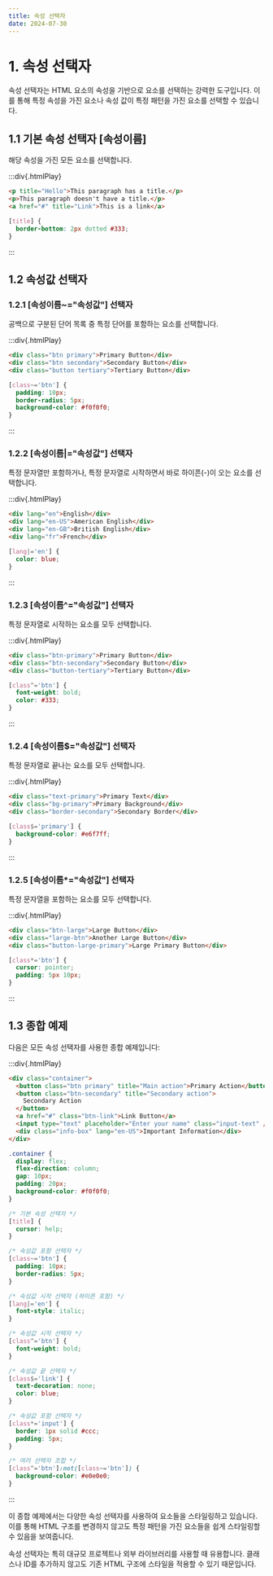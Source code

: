 ```yaml
---
title: 속성 선택자
date: 2024-07-30
---
```


# 1. 속성 선택자

속성 선택자는 HTML 요소의 속성을 기반으로 요소를 선택하는 강력한 도구입니다. 이를 통해 특정 속성을 가진 요소나 속성 값이 특정 패턴을 가진 요소를 선택할 수 있습니다.

## 1.1 기본 속성 선택자 [속성이름]

해당 속성을 가진 모든 요소를 선택합니다.

:::div{.htmlPlay}

```html
<p title="Hello">This paragraph has a title.</p>
<p>This paragraph doesn't have a title.</p>
<a href="#" title="Link">This is a link</a>
```

```css
[title] {
  border-bottom: 2px dotted #333;
}
```

:::

## 1.2 속성값 선택자

### 1.2.1 [속성이름~="속성값"] 선택자

공백으로 구분된 단어 목록 중 특정 단어를 포함하는 요소를 선택합니다.

:::div{.htmlPlay}

```html
<div class="btn primary">Primary Button</div>
<div class="btn secondary">Secondary Button</div>
<div class="button tertiary">Tertiary Button</div>
```

```css
[class~='btn'] {
  padding: 10px;
  border-radius: 5px;
  background-color: #f0f0f0;
}
```

:::

### 1.2.2 [속성이름|="속성값"] 선택자

특정 문자열만 포함하거나, 특정 문자열로 시작하면서 바로 하이픈(-)이 오는 요소를 선택합니다.

:::div{.htmlPlay}

```html
<div lang="en">English</div>
<div lang="en-US">American English</div>
<div lang="en-GB">British English</div>
<div lang="fr">French</div>
```

```css
[lang|='en'] {
  color: blue;
}
```

:::

### 1.2.3 [속성이름^="속성값"] 선택자

특정 문자열로 시작하는 요소를 모두 선택합니다.

:::div{.htmlPlay}

```html
<div class="btn-primary">Primary Button</div>
<div class="btn-secondary">Secondary Button</div>
<div class="button-tertiary">Tertiary Button</div>
```

```css
[class^='btn'] {
  font-weight: bold;
  color: #333;
}
```

:::

### 1.2.4 [속성이름$="속성값"] 선택자

특정 문자열로 끝나는 요소를 모두 선택합니다.

:::div{.htmlPlay}

```html
<div class="text-primary">Primary Text</div>
<div class="bg-primary">Primary Background</div>
<div class="border-secondary">Secondary Border</div>
```

```css
[class$='primary'] {
  background-color: #e6f7ff;
}
```

:::

### 1.2.5 [속성이름*="속성값"] 선택자

특정 문자열을 포함하는 요소를 모두 선택합니다.

:::div{.htmlPlay}

```html
<div class="btn-large">Large Button</div>
<div class="large-btn">Another Large Button</div>
<div class="button-large-primary">Large Primary Button</div>
```

```css
[class*='btn'] {
  cursor: pointer;
  padding: 5px 10px;
}
```

:::

## 1.3 종합 예제

다음은 모든 속성 선택자를 사용한 종합 예제입니다:

:::div{.htmlPlay}

```html
<div class="container">
  <button class="btn primary" title="Main action">Primary Action</button>
  <button class="btn-secondary" title="Secondary action">
    Secondary Action
  </button>
  <a href="#" class="btn-link">Link Button</a>
  <input type="text" placeholder="Enter your name" class="input-text" />
  <div class="info-box" lang="en-US">Important Information</div>
</div>
```

```css
.container {
  display: flex;
  flex-direction: column;
  gap: 10px;
  padding: 20px;
  background-color: #f0f0f0;
}

/* 기본 속성 선택자 */
[title] {
  cursor: help;
}

/* 속성값 포함 선택자 */
[class~='btn'] {
  padding: 10px;
  border-radius: 5px;
}

/* 속성값 시작 선택자 (하이픈 포함) */
[lang|='en'] {
  font-style: italic;
}

/* 속성값 시작 선택자 */
[class^='btn'] {
  font-weight: bold;
}

/* 속성값 끝 선택자 */
[class$='link'] {
  text-decoration: none;
  color: blue;
}

/* 속성값 포함 선택자 */
[class*='input'] {
  border: 1px solid #ccc;
  padding: 5px;
}

/* 여러 선택자 조합 */
[class^='btn']:not([class~='btn']) {
  background-color: #e0e0e0;
}
```

:::

이 종합 예제에서는 다양한 속성 선택자를 사용하여 요소들을 스타일링하고 있습니다. 이를 통해 HTML 구조를 변경하지 않고도 특정 패턴을 가진 요소들을 쉽게 스타일링할 수 있음을 보여줍니다.

속성 선택자는 특히 대규모 프로젝트나 외부 라이브러리를 사용할 때 유용합니다. 클래스나 ID를 추가하지 않고도 기존 HTML 구조에 스타일을 적용할 수 있기 때문입니다.
